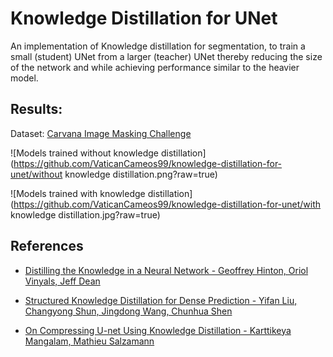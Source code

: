 # Knowledge Distillation for UNet

An implementation of Knowledge distillation for segmentation, to train a small (student) UNet from a larger (teacher) UNet thereby reducing the size of the network and while achieving performance similar to the heavier model.

## Results:
Dataset: [Carvana Image Masking Challenge](https://www.kaggle.com/c/carvana-image-masking-challenge)

![Models trained without knowledge distillation](https://github.com/VaticanCameos99/knowledge-distillation-for-unet/without knowledge distillation.png?raw=true)

![Models trained with knowledge distillation](https://github.com/VaticanCameos99/knowledge-distillation-for-unet/with knowledge distillation.jpg?raw=true)


## References
* [Distilling the Knowledge in a Neural Network -
Geoffrey Hinton, Oriol Vinyals, Jeff Dean](https://arxiv.org/abs/1503.02531)

* [Structured Knowledge Distillation for Dense Prediction -
Yifan Liu, Changyong Shun, Jingdong Wang, Chunhua Shen](https://arxiv.org/abs/1903.04197)

* [On Compressing U-net Using Knowledge Distillation -
Karttikeya Mangalam, Mathieu Salzamann](https://arxiv.org/abs/1812.00249)
